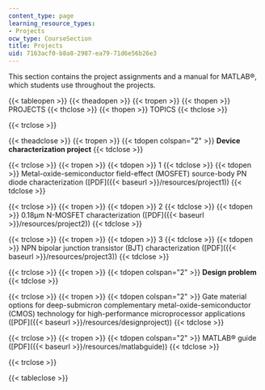 ```yaml
---
content_type: page
learning_resource_types:
- Projects
ocw_type: CourseSection
title: Projects
uid: 7163acf0-b8a8-2987-ea79-71d6e56b26e3
---
```


This section contains the project assignments and a manual for MATLAB®, which students use throughout the projects.

{{< tableopen >}}
{{< theadopen >}}
{{< tropen >}}
{{< thopen >}}
PROJECTS
{{< thclose >}}
{{< thopen >}}
TOPICS
{{< thclose >}}

{{< trclose >}}

{{< theadclose >}}
{{< tropen >}}
{{< tdopen colspan="2" >}}
**Device characterization project**
{{< tdclose >}}

{{< trclose >}}
{{< tropen >}}
{{< tdopen >}}
1
{{< tdclose >}}
{{< tdopen >}}
Metal-oxide-semiconductor field-effect (MOSFET) source-body PN diode characterization ([PDF]({{< baseurl >}}/resources/project1))
{{< tdclose >}}

{{< trclose >}}
{{< tropen >}}
{{< tdopen >}}
2
{{< tdclose >}}
{{< tdopen >}}
0.18μm N-MOSFET characterization ([PDF]({{< baseurl >}}/resources/project2))
{{< tdclose >}}

{{< trclose >}}
{{< tropen >}}
{{< tdopen >}}
3
{{< tdclose >}}
{{< tdopen >}}
NPN bipolar junction transistor (BJT) characterization ([PDF]({{< baseurl >}}/resources/project3))
{{< tdclose >}}

{{< trclose >}}
{{< tropen >}}
{{< tdopen colspan="2" >}}
**Design problem**
{{< tdclose >}}

{{< trclose >}}
{{< tropen >}}
{{< tdopen colspan="2" >}}
Gate material options for deep-submicron complementary metal-oxide-semiconductor (CMOS) technology for high-performance microprocessor applications ([PDF]({{< baseurl >}}/resources/designproject))
{{< tdclose >}}

{{< trclose >}}
{{< tropen >}}
{{< tdopen colspan="2" >}}
MATLAB® guide ([PDF]({{< baseurl >}}/resources/matlabguide))
{{< tdclose >}}

{{< trclose >}}

{{< tableclose >}}